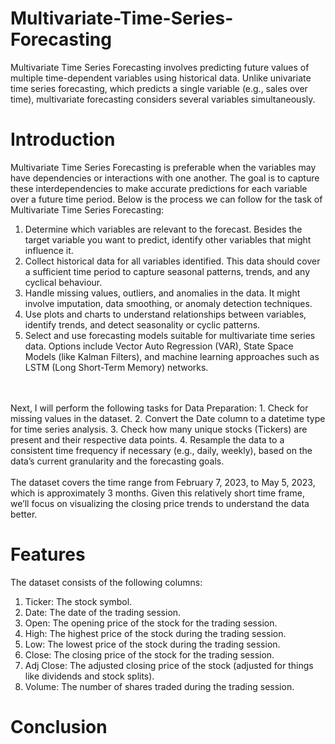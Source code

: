 # Multivariate-Time-Series-Forecasting
Multivariate Time Series Forecasting involves predicting future values of multiple time-dependent variables using historical data. Unlike univariate time series forecasting, which predicts a single variable (e.g., sales over time), multivariate forecasting considers several variables simultaneously. 
# Introduction
Multivariate Time Series Forecasting is preferable when the variables may have dependencies or interactions with one another. The goal is to capture these interdependencies to make accurate predictions for each variable over a future time period. Below is the process we can follow for the task of Multivariate Time Series Forecasting:
1. Determine which variables are relevant to the forecast. Besides the target variable you want to predict, identify other variables that might influence it.
2. Collect historical data for all variables identified. This data should cover a sufficient time period to capture seasonal patterns, trends, and any cyclical behaviour.
3. Handle missing values, outliers, and anomalies in the data. It might involve imputation, data smoothing, or anomaly detection techniques.
4. Use plots and charts to understand relationships between variables, identify trends, and detect seasonality or cyclic patterns.
5. Select and use forecasting models suitable for multivariate time series data. Options include Vector Auto Regression (VAR), State Space Models (like Kalman Filters), and machine learning approaches such as LSTM (Long Short-Term Memory) networks.
<br>
<br>
Next, I will perform the following tasks for Data Preparation:
1. Check for missing values in the dataset.
2. Convert the Date column to a datetime type for time series analysis.
3. Check how many unique stocks (Tickers) are present and their respective data points.
4. Resample the data to a consistent time frequency if necessary (e.g., daily, weekly), based on the data’s current granularity and the forecasting goals.
<br>
<br>
The dataset covers the time range from February 7, 2023, to May 5, 2023, which is approximately 3 months. Given this relatively short time frame, we’ll focus on visualizing the closing price trends to understand the data better.

# Features
The dataset consists of the following columns:
1. Ticker: The stock symbol.
2. Date: The date of the trading session.
3. Open: The opening price of the stock for the trading session.
4. High: The highest price of the stock during the trading session.
5. Low: The lowest price of the stock during the trading session.
6. Close: The closing price of the stock for the trading session.
7. Adj Close: The adjusted closing price of the stock (adjusted for things like dividends and stock splits).
8. Volume: The number of shares traded during the trading session.

# Conclusion
